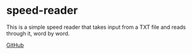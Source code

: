 # speed-reader

This is a simple speed reader that takes input from a TXT file and reads through it, word by word.

[GitHub](https://github.com/h5law/speed-reader)
